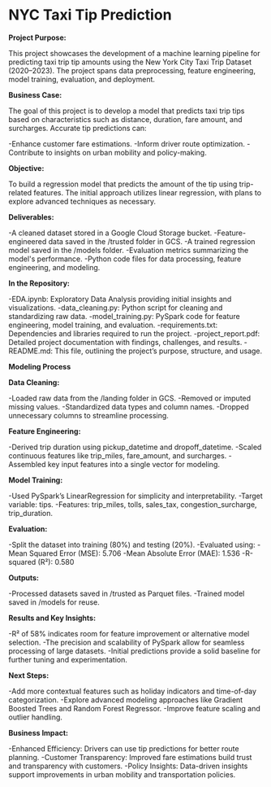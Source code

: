 # NYC Taxi Tip Prediction
**Project Purpose:**

This project showcases the development of a machine learning pipeline for predicting taxi trip tip amounts using the New York City Taxi Trip Dataset (2020–2023). The project spans data preprocessing, feature engineering, model training, evaluation, and deployment.

**Business Case:**

The goal of this project is to develop a model that predicts taxi trip tips based on characteristics such as distance, duration, fare amount, and surcharges. Accurate tip predictions can:

-Enhance customer fare estimations.
-Inform driver route optimization.
-Contribute to insights on urban mobility and policy-making.

**Objective:**

To build a regression model that predicts the amount of the tip using trip-related features. The initial approach utilizes linear regression, with plans to explore advanced techniques as necessary.

**Deliverables:**

-A cleaned dataset stored in a Google Cloud Storage bucket.
-Feature-engineered data saved in the /trusted folder in GCS.
-A trained regression model saved in the /models folder.
-Evaluation metrics summarizing the model's performance.
-Python code files for data processing, feature engineering, and modeling.

**In the Repository:**

-EDA.ipynb: Exploratory Data Analysis providing initial insights and visualizations.
-data_cleaning.py: Python script for cleaning and standardizing raw data.
-model_training.py: PySpark code for feature engineering, model training, and evaluation.
-requirements.txt: Dependencies and libraries required to run the project.
-project_report.pdf: Detailed project documentation with findings, challenges, and results.
-README.md: This file, outlining the project’s purpose, structure, and usage.

**Modeling Process**

**Data Cleaning:**

-Loaded raw data from the /landing folder in GCS.
-Removed or imputed missing values.
-Standardized data types and column names.
-Dropped unnecessary columns to streamline processing.

**Feature Engineering:**

-Derived trip duration using pickup_datetime and dropoff_datetime.
-Scaled continuous features like trip_miles, fare_amount, and surcharges.
-Assembled key input features into a single vector for modeling.

**Model Training:**

-Used PySpark’s LinearRegression for simplicity and interpretability.
-Target variable: tips.
-Features: trip_miles, tolls, sales_tax, congestion_surcharge, trip_duration.

**Evaluation:**

-Split the dataset into training (80%) and testing (20%).
-Evaluated using:
  -Mean Squared Error (MSE): 5.706
  -Mean Absolute Error (MAE): 1.536
  -R-squared (R²): 0.580

**Outputs:**

-Processed datasets saved in /trusted as Parquet files.
-Trained model saved in /models for reuse.

**Results and Key Insights:**

-R² of 58% indicates room for feature improvement or alternative model selection.
-The precision and scalability of PySpark allow for seamless processing of large datasets.
-Initial predictions provide a solid baseline for further tuning and experimentation.

**Next Steps:**

-Add more contextual features such as holiday indicators and time-of-day categorization.
-Explore advanced modeling approaches like Gradient Boosted Trees and Random Forest Regressor.
-Improve feature scaling and outlier handling.

**Business Impact:**

-Enhanced Efficiency: Drivers can use tip predictions for better route planning.
-Customer Transparency: Improved fare estimations build trust and transparency with customers.
-Policy Insights: Data-driven insights support improvements in urban mobility and transportation policies.
